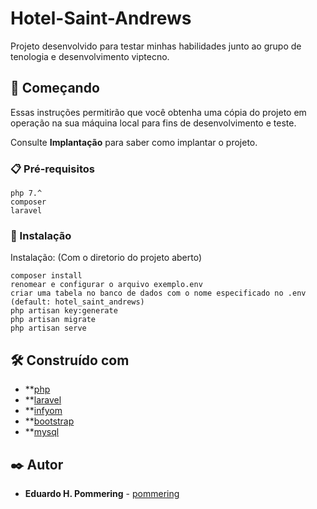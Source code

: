 
# Hotel-Saint-Andrews

Projeto desenvolvido para testar minhas habilidades junto ao grupo de tenologia e desenvolvimento viptecno.

## 🚀 Começando

Essas instruções permitirão que você obtenha uma cópia do projeto em operação na sua máquina local para fins de desenvolvimento e teste.

Consulte **Implantação** para saber como implantar o projeto.

### 📋 Pré-requisitos

```
php 7.^
composer
laravel
```

### 🔧 Instalação

Instalação:
(Com o diretorio do projeto aberto)

```
composer install
renomear e configurar o arquivo exemplo.env
criar uma tabela no banco de dados com o nome especificado no .env (default: hotel_saint_andrews)
php artisan key:generate
php artisan migrate
php artisan serve

```

## 🛠️ Construído com

* **[php](https://www.php.net/docs.php) 
* **[laravel](https://laravel.com/docs/9.x/installation)
* **[infyom](https://infyom.com/open-source/laravelgenerator/docs/introduction)
* **[bootstrap](https://getbootstrap.com/docs/5.1/getting-started/introduction/)
* **[mysql](https://dev.mysql.com/doc/)

## ✒️ Autor

* **Eduardo H. Pommering** - [pommering](https://github.com/pommering)
